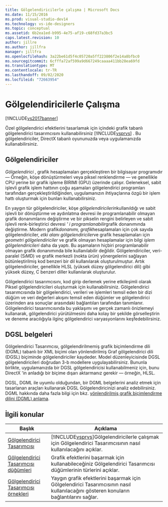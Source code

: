 ```yaml
---
title: Gölgelendiricilerle çalışma | Microsoft Docs
ms.date: 11/15/2016
ms.prod: visual-studio-dev14
ms.technology: vs-ide-designers
ms.topic: conceptual
ms.assetid: 6b2ea1ed-b995-4e75-af19-c68fd37a3bc5
caps.latest.revision: 10
author: jillre
ms.author: jillfra
manager: jillfra
ms.openlocfilehash: 3a22be61d5f4c05720a5ff223806f2e14a8bfbc0
ms.sourcegitcommit: 6cfffa72af599a9d667249caaaa411bb28ea69fd
ms.translationtype: MT
ms.contentlocale: tr-TR
ms.lasthandoff: 09/02/2020
ms.locfileid: "72663954"
---
```

# <a name="working-with-shaders"></a>Gölgelendiricilerle Çalışma
[!INCLUDE[vs2017banner](../includes/vs2017banner.md)]

Özel gölgelendirici efektlerini tasarlamak için içindeki grafik tabanlı gölgelendirici tasarımcısını kullanabilirsiniz [!INCLUDE[vsprvs](../includes/vsprvs-md.md)] . Bu gölgelendiriciler, DirectX tabanlı oyununuzda veya uygulamanızda kullanabilirsiniz.

## <a name="shaders"></a>Gölgelendiriciler
 *Gölgelendirici* , grafik hesaplamaları gerçekleştiren bir bilgisayar programıdır — Örneğin, köşe dönüştürmeleri veya piksel renklendirme — ve genellikle CPU yerine bir grafik işleme BIRIMI (GPU) üzerinde çalışır. Geleneksel, sabit işlevli grafik işlem hattının çoğu aşamaları gölgelendirici programları tarafından gerçekleştirildiğinden, uygulamanızın ihtiyaçlarına özgü bir işlem hattı oluşturmak için bunları kullanabilirsiniz.

 En yaygın tür gölgelendiriciler, köşe *gölgelendiricilerin*kullanıldığı ve sabit işlevli bir dönüştürme ve aydınlatma devresi ile programlanabilir olmayan grafik donanımlarını değiştirme ve bir pikselin rengini belirleyen ve sabit işlevli renk-birleştirici devresi *' i programlanabilir*grafik donanımında değiştirme. Modern grafik*donanımı, grafik*hesaplamaları için çok sayıda gölgelendiriciler, *etki alanı gölgelendiriciler*ve grafik hesaplamaları için *geometri gölgelendiriciler* ve grafik olmayan hesaplamalar için bilgi *işlem gölgelendiricileri* daha da yaptı. Bu aşamaların hiçbiri programlanabilir olmayan grafik donanımında bile kullanılabilir değildir. Gölgelendiriciler, veri-paralel (SıMD) ve grafik merkezli (nokta ürün) yönergelerini sağlayan bütünleştirilmiş kod benzeri bir dil kullanılarak oluşturulmuştur. Artık gölgelendiriciler, genellikle HLSL (yüksek düzey gölgelendirici dili) gibi yüksek düzey, C benzeri diller kullanılarak oluşturulur.

 Gölgelendirici tasarımcısını, kod girip derlemek yerine etkileşimli olarak Piksel gölgelendiricileri oluşturmak için kullanabilirsiniz. Gölgelendirici tasarımcısında bir gölgelendirici, verileri ve işlemleri temsil eden bir dizi düğüm ve veri değerleri akışını temsil eden düğümler ve gölgelendirici üzerinden ara sonuçlar arasındaki bağlantıları tarafından tanımlanır. Gölgelendirici tasarımcısında bu yaklaşımı ve gerçek zamanlı önizlemeyi kullanarak, gölgelendirici yürütülmesini daha kolay bir şekilde görselleştirin ve deneme aracılığıyla ilginç gölgelendirici varyasyonlarını keşfedebilirsiniz.

## <a name="dgsl-documents"></a>DGSL belgeleri
 Gölgelendirici Tasarımcısı, gölgelendirilmemiş grafik biçimlendirme dili (DGML) tabanlı bir XML biçimi olan yönlendirilmiş Graf gölgelendirici dili (DGSL) biçiminde gölgelendiriciler kaydeder. Model düzenleyicisinde DGSL gölgelendiricileri doğrudan 3-b modellere uygulayabilirsiniz. Bununla birlikte, uygulamanızda bir DGSL gölgelendiricisi kullanabilmeniz için, bunu DirectX 'in anladığı bir biçime dışarı aktarmanız gerekir — örneğin, HLSL.

 DGSL, DGML ile uyumlu olduğundan, bir DGML belgelerini analiz etmek için tasarlanan araçları kullanarak DGSL Gölgelendiricinizi analiz edebilirsiniz. DGML hakkında daha fazla bilgi için bkz. [yönlendirilmiş grafik biçimlendirme dilini (DGML) anlama](https://msdn.microsoft.com/library/ee842619.aspx).

## <a name="related-topics"></a>İlgili konular

|Başlık|Açıklama|
|-----------|-----------------|
|[Gölgelendirici Tasarımcısı](../designers/shader-designer.md)|[!INCLUDE[vsprvs](../includes/vsprvs-md.md)]Gölgelendiricilerle çalışmak için Gölgelendirici Tasarımcısının nasıl kullanılacağını açıklar.|
|[Gölgelendirici Tasarımcısı düğümleri](../designers/shader-designer-nodes.md)|Grafik efektlerini başarmak için kullanabileceğiniz Gölgelendirici Tasarımcısı düğümlerinin türlerini açıklar.|
|[Gölgelendirici Tasarımcısı örnekleri](../designers/shader-designer-examples.md)|Yaygın grafik efektlerini başarmak için Gölgelendirici Tasarımcısının nasıl kullanılacağını gösteren konuların bağlantılarını sağlar.|

